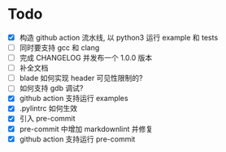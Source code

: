 # Todo

- [x] 构造 github action 流水线, 以 python3 运行 example 和 tests
- [ ] 同时要支持 gcc 和 clang
- [ ] 完成 CHANGELOG 并发布一个 1.0.0 版本
- [ ] 补全文档
- [ ] blade 如何实现 header 可见性限制的?
- [ ] 如何支持 gdb 调试?
- [x] github action 支持运行 examples
- [x] .pylintrc 如何生效
- [x] 引入 pre-commit
- [x] pre-commit 中增加 markdownlint 并修复
- [x] github action 支持运行 pre-commit
